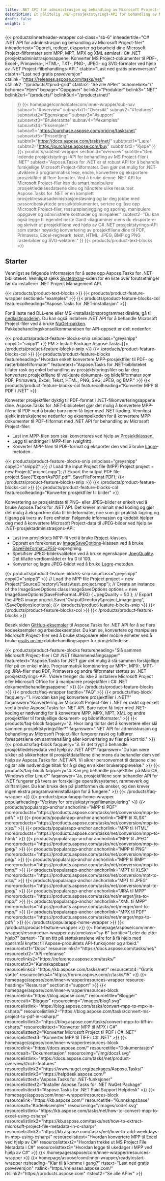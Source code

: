 ```yaml
---
title: .NET API for administrasjon og behandling av Microsoft Project-filer
description: Et pålitelig .NET-prosjektstyrings-API for behandling av Microsoft Project-filer. Generer, konverter og manipuler MPP-, MPT- og MPX-prosjektfiler i .NET-apper.
draft: false
weight: 1
---
```

{{< products/innerheader-wrapper col-class="sb-6"
  inheadertitle="C# .NET API for administrasjon og behandling av Microsoft Project-filer"
  inheadertext="Opprett, rediger, eksporter og bearbeid dine Microsoft Project-filformater som MPP, MPT, MPX og XML sømløst i C# .NET prosjektadministrasjonsappene. Konverter MS Project-dokumenter til PDF-, Excel-, Primavera-, HTML-, TXT-, PNG-, JPEG- og SVG-formater ved hjelp av .NET Project-filbehandlings-API."
  ctabtn="Last ned gratis prøveversjon"
  ctabtn="Last ned gratis prøveversjon"
  ctalink="https://releases.aspose.com/tasks/net/"
  ctalink2="/products/#prod-grid"
  ctabtn2="Se alle APIer"
  bchomelink="/"
  bchome="Hjem"
  bcpage="Oppgaver"
  bclink2="Produkter"
  bclink3=".NET"
  bclink2url="/products/"
  bclink3url="/products/net/"
  >}}
{{< homepage/conholdate/com/inner-wrapper/sub-nav 
subnav1="#overview"
subnavtxt1="Oversikt" 
subnav2="#features"
subnavtxt2="Egenskaper" 
subnav3="#support"
subnavtxt3="Brukerstøtte" 
subnav4="#examples"
subnavtxt4="Eksempler" 
subnav5="https://purchase.aspose.com/pricing/tasks/net"
subnavtxt5="Prissetting" 
subbtn1="https://docs.aspose.com/tasks/net/"
subbtntxt1="Lære"
subbtn2="https://purchase.aspose.com/buy"
subbtntxt2="Kjøpe"
>}}
   {{< products/subtext-wrapper
   sectionid="overview"
   subtitle="Den ledende prosjektstyrings-API for behandling av MS Project-filer i .NET"
   subtext="Aspose.Tasks for .NET er et robust API for å behandle forskjellige Microsoft Project-filformater. Den gjør det mulig for .NET-utviklere å programmatisk lese, endre, konvertere og eksportere prosjektfiler til flere formater. Ved å bruke denne .NET API for Microsoft Project-filer kan du smart manipulere prosjektledelsesdataene dine og håndtere ulike ressurser. Aspose.Tasks for .NET er en komplett prosjektressursadministrasjonsløsning og lar deg jobbe med passordbeskyttede prosjektdokumenter, sortere og låse opp Microsoft Project-filer, ressursplanlegging og sporing, manipulere oppgaver og administrere kostnader og milepæler."
   subtext2="Du kan også legge til egendefinerte Gantt-diagrammer mens du eksporterer og skriver ut prosjektfilene ved hjelp av C# .NET prosjektstyrings-API som støtter nøyaktig konvertering av prosjektfilene dine til PDF, Primavera, Excel-regneark, tekst, HTML, JPEG, BMP og PNG rasterbilder og SVG-vektorer."
   >}} 
   {{< products/product-text-blocks >}}
   <h2>Starter</h2>
   <p>Vennligst se følgende informasjon for å sette opp Aspose.Tasks for .NET-biblioteket. Vennligst sjekk <a href="https://docs.aspose.com/tasks/net/system-requirements/">Systemkrav</a>-siden for en liste over forutsetninger før du installerer .NET Project Management API.</p>
   {{< /products/product-text-blocks >}}
{{< products/product-feature-wrapper
sectionid="examples"
>}}
{{< products/product-feature-blocks-col
featurecolheading="Aspose.Tasks for .NET-installasjon"
>}}
<p>For å laste ned DLL-ene eller MSI-installasjonsprogrammet direkte, gå til <a href="https://releases.aspose.com/tasks/net/">nedlastingsdelen</a>. Du kan også installere .NET API for å behandle Microsoft Project-filer ved å bruke <a href="https://www.nuget.org/packages/Aspose.Tasks/">NuGet-pakken</a>. Pakkebehandlingskonsollkommandoen for API-oppsett er delt nedenfor:</p>
{{< products/product-feature-blocks-snip
 snipclass="greysnipp"
 copyID="snipp1"
>}}
PM > Install-Package Aspose.Tasks
{{< /products/product-feature-blocks-snip >}}
{{< /products/product-feature-blocks-col >}}
{{< products/product-feature-blocks
 featureheading="Hvordan enkelt konvertere MPP-prosjektfiler til PDF- og rasterbildefilformater"
 featuretext="Aspose.Tasks for .NET-biblioteket tillater rask og enkel behandling av prosjektstyringsfiler og lar deg konvertere prosjektfilene til velkjente dokument- og bildefilformater som PDF, Primavera, Excel, Tekst, HTML, PNG, SVG, JPEG, og BMP."
>}}
{{< products/product-feature-blocks-col
featurecolheading="Konverter MPP til PDF i .NET"
>}}
<p>Konverter prosjektfiler dyktig til PDF-format i .NET-filkonverteringsappene dine. Aspose.Tasks for .NET-biblioteket gjør det mulig å konvertere MPP-filene til PDF ved å bruke bare noen få linjer med .NET-koding. Vennligst sjekk instruksjonene nedenfor og eksempelkoden for å konvertere MPP-dokumenter til PDF-filformat med .NET API for behandling av Microsoft Project-filer:</p>
<ul>
   <li>Last inn MPP-filen som skal konverteres ved hjelp av <a href="https://reference.aspose.com/tasks/net/aspose.tasks/project">Prosjektklassen.</a></li>
   <li>Legg til endringer i MPP-filen (valgfritt).</li>
   <li>Konverter MPP-filen til PDF-format og eksporter den ved å bruke <a href="https://reference.aspose.com/tasks/net/aspose.tasks/project/methods/save/index">Lagre</a>-metoden .</li>
</ul>
{{< products/product-feature-blocks-snip
 snipclass="greysnipp"
 copyID="snipp2"
>}}
// Load the input Project file (MPP)
Project project = new Project("project.mpp");
// Export the output PDF file
project.Save("ExportAsPDF.pdf", SaveFileFormat.PDF);
{{< /products/product-feature-blocks-snip >}}
{{< /products/product-feature-blocks-col >}}
{{< products/product-feature-blocks-col
featurecolheading="Konverter prosjektfiler til bilder"
>}}
<p>Konvertering av prosjektdata til PNG- eller JPEG-bilder er enkelt ved å bruke Aspose.Tasks for .NET API. Det krever minimalt med koding og gjør det mulig å eksportere data til bildeformater, noe som gir praktisk lagring og tilgang på tvers av flere enheter. Følgende informasjon og kodebit hjelper deg med å konvertere Microsoft Project-data til JPEG-bilder ved hjelp av .NET-prosjektadministrasjons-API:</p>
<ul>
   <li>Last inn prosjektets MPP-fil ved å bruke <a href="https://reference.aspose.com/tasks/net/aspose.tasks/project">Project</a>-klassen.</li>
   <li>Opprett en forekomst av <a href="https://reference.aspose.com/tasks/net/aspose.tasks.saving/imagesaveoptions">ImageSaveOptions</a>-klassen ved å bruke <a href="https://reference.aspose.com/tasks/net/aspose.tasks.saving/savefileformat">SaveFileFormat.JPEG</a>-oppregning.</li>
   <li>Spesifiser JPEG-bildekvaliteten ved å bruke egenskapen <a href="https://reference.aspose.com/tasks/net/aspose.tasks.saving/imagesaveoptions/properties/jpegquality">JpegQuality</a>. Det tillatte verdiområdet er fra 0 til 100.</li>
   <li>Konverter og lagre JPEG-bildet ved å bruke <a href="https://reference.aspose.com/tasks/net/aspose.tasks.project/save/methods/6">Lagre</a>-metoden.</li>
</ul>
{{< products/product-feature-blocks-snip
 snipclass="greysnipp"
 copyID="snipp3"
>}}
// Load the MPP file
Project project = new Project("SourceDirectory\\Tests\\test_project.mpp");
// Create an instance of the ImageSaveOptions class
ImageSaveOptions options = new ImageSaveOptions(SaveFileFormat.JPEG) { JpegQuality = 50 };
// Export the JPEG image
project.Save("OutputDirectory\\project_image.jpeg", (SaveOptions)options);
{{< /products/product-feature-blocks-snip >}}
{{< /products/product-feature-blocks-col >}}
{{< /products/product-feature-blocks >}}
   <p class="col-lg-12">Besøk siden <a href="https://github.com/aspose-tasks/Aspose.Tasks-for-.NET/tree/master/Examples">GitHub-eksempler</a> til Aspose.Tasks for .NET API for å se flere kodeeksempler og arbeidseksempler. Du kan se, konvertere og manipulere Microsoft Project-filer ved å bruke stasjonære eller mobile enheter ved å bruke <a href="https://products.aspose.app/tasks/family">gratis online</a> databehandlingsapper for prosjektledelse .</p>
{{< products/product-feature-blocks
 featureheading="Slå sammen Microsoft Project-filer i C# .NET filsammenslåingsapper"
 featuretext="Aspose.Tasks for .NET gjør det mulig å slå sammen forskjellige filer på en enkel måte. Programmatisk kombinering av MPP-, MPX-, MPT- og JIRA-filer med PDF, Primavera og andre filformater støttes av .NET prosjektstyrings-API. Videre trenger du ikke å installere Microsoft Project eller Microsoft Office for å manipulere prosjektfiler i C# .NET dokumentbehandlingsappene."
>}}
   {{< /products/product-feature-blocks >}}
   {{< products/faq-wrapper
   faqtitle="FAQ"
>}}
   {{< products/faq-block
 faqquery="1. Hvordan kan jeg konvertere prosjektfiler i .NET?"
 faqanswer="Konvertering av Microsoft Project-filer i .NET er raskt og enkelt ved å bruke Aspose.Tasks for .NET API. Bare noen få linjer med .NET-koding er nødvendig for å konvertere MPP, MPX, MPT, XML og andre prosjektfiler til forskjellige dokument- og bildefilformater."
>}}
   {{< products/faq-block 
 faqquery="2. Hvor lang tid tar det å konvertere eller slå sammen prosjektstyringsfiler?"
 faqanswer=".NET API for administrasjon og behandling av Microsoft Project-filer fungerer raskt og fullfører forespørslene om sammenslåing eller konvertering av filer på kort tid."
>}}
   {{< products/faq-block
 faqquery="3. Er det trygt å behandle prosjektledelsesdata ved hjelp av .NET API?"
 faqanswer="Du kan være sikker på sikkerheten til prosjektdatafilene dine mens du behandler dem ved hjelp av Aspose.Tasks for .NET API. Vi sikrer personvernet til dataene dine og tar alle nødvendige tiltak for å gi deg en sikker brukeropplevelse."
>}}
   {{< products/faq-block
 faqquery="4. Kan jeg behandle prosjektfiler på Mac OS, Windows eller Linux?"
 faqanswer="Ja, prosjektfilene som behandler API for .NET fungerer på tvers av forskjellige operativsystemer, rammeverk og driftsmiljøer. Du kan bruke den på plattformen du ønsker, og den krever ingen ekstra programvareinstallasjon for å fungere."
>}}
   {{< /products/faq-wrapper >}}
   {{< products/popularapp-home-wrapper
   popularheading="Verktøy for prosjektstyringsfilmanipulering"
>}}
   {{< products/popularapp-anchor
 anchorlink="MPP til PDF"
 moreproducts="https://products.aspose.com/tasks/net/conversion/mpp-to-pdf/"
>}} 
   {{< products/popularapp-anchor
 anchorlink="MPP til XLSX"
 moreproducts="https://products.aspose.com/tasks/net/conversion/mpp-to-xlsx/"
>}} 
   {{< products/popularapp-anchor
 anchorlink="MPP til HTML"
 moreproducts="https://products.aspose.com/tasks/net/conversion/mpp-to-html/"
>}} 
   {{< products/popularapp-anchor
 anchorlink="MPP til JPEG"
 moreproducts="https://products.aspose.com/tasks/net/conversion/mpp-to-jpeg/"
>}} 
   {{< products/popularapp-anchor
 anchorlink="MPP til PNG"
 moreproducts="https://products.aspose.com/tasks/net/conversion/mpp-to-png/"
>}} 
   {{< products/popularapp-anchor
 anchorlink="MPP til BMP"
 moreproducts="https://products.aspose.com/tasks/net/conversion/mpp-to-bmp/"
>}} 
   {{< products/popularapp-anchor
 anchorlink="MPT til XLSX"
 moreproducts="https://products.aspose.com/tasks/net/conversion/mpt-to-xlsx/"
>}} 
   {{< products/popularapp-anchor
 anchorlink="MPT til JPEG"
 moreproducts="https://products.aspose.com/tasks/net/conversion/mpt-to-jpeg/"
>}} 
   {{< products/popularapp-anchor
 anchorlink="JIRA til MPP"
 moreproducts="https://products.aspose.com/tasks/net/merger/jira-to-mpp/"
>}} 
   {{< products/popularapp-anchor
 anchorlink="XML til MPP"
 moreproducts="https://products.aspose.com/tasks/net/merger/xml-to-mpp/"
>}} 
   {{< products/popularapp-anchor
 anchorlink="MPX til PDF"
 moreproducts="https://products.aspose.com/tasks/net/merger/mpx-to-pdf/"
>}}  
   {{< /products/popularapp-home-wrapper >}}
   {{< /products/product-feature-wrapper >}}
{{< homepage/aspose/com/inner-wrapper/resourcebar-wrapper
customclass="sy-6"
bartitle="Leter du etter hjelp?"
bartext="Ta en titt på støttekanalene våre for å få hjelp med spørsmål knyttet til Aspose-produktets API-funksjoner og arbeid."
resourcetxt1="Docs"
resourcelinks1="https://docs.aspose.com/tasks/net/"
resourcetxt2="API-referanse"
resourcelinks2="https://reference.aspose.com/tasks/"
resourcetxt3="Kunnskapsbase"
resourcelinks3="https://kb.aspose.com/tasks/net/"
resourcetxt4="Gratis støtte"
resourcelinks4="https://forum.aspose.com/c/tasks/15"
>}}
{{< homepage/aspose/com/inner-wrapper/resources-wrapper
resource-heading="Ressurser"
sectionid="support"
>}}
{{< homepage/aspose/com/inner-wrapper/resources-block
resourcelink="https://blog.aspose.com/"
resourcetitle="Blogger"
resourcealt="Blogger"
resourceimg="/images/blog1.svg"
resourcelistlink="https://blog.aspose.com/tasks/convert-mpp-to-mpx-in-csharp/"
resourcelistlink2="https://blog.aspose.com/tasks/convert-ms-project-to-pdf-in-csharp/"
resourcelistlink3="https://blog.aspose.com/tasks/convert-mpp-to-tiff-in-csharp/"
resourcelisttext="Konverter MPP til MPX i C#"
resourcelisttext2="Konverter Microsoft Project til PDF i C# .NET"
resourcelisttext3="Konverter MPP til TIFF i C# .NET"
>}}
{{< homepage/aspose/com/inner-wrapper/resources-block
resourcelink="https://docs.aspose.com/"
resourcetitle="Dokumentasjon"
resourcealt="Dokumentasjon"
resourceimg="/img/docs1.svg"
resourcelistlink="https://docs.aspose.com/tasks/net/product-overview/#rich-features"
resourcelistlink2="https://www.nuget.org/packages/Aspose.Tasks/"
resourcelistlink3="https://helpdesk.aspose.com/"
resourcelisttext="Aspose.Tasks for .NET-funksjoner"
resourcelisttext2="Installer Aspose.Tasks for .NET NuGet Package"
resourcelisttext3="Aspose.Tasks for .NET Paid Support Helpdesk"
>}}
{{< homepage/aspose/com/inner-wrapper/resources-block
resourcelink="https://kb.aspose.com/"
resourcetitle="Kunnskapsbase"
resourcealt="Kodeeksempler"
resourceimg="/images/code1.svg"
resourcelistlink="https://kb.aspose.com/tasks/net/how-to-convert-mpp-to-excel-using-csharp/"
resourcelistlink2="https://kb.aspose.com/tasks/net/how-to-extract-microsoft-project-file-metadata-in-c-sharp/"
resourcelistlink3="https://kb.aspose.com/tasks/net/how-to-add-weekdays-in-mpp-using-csharp/"
resourcelisttext="Hvordan konvertere MPP til Excel ved hjelp av C#"
resourcelisttext2="Hvordan trekke ut MS Project File Metadata i C#"
resourcelisttext3="Hvordan legge til ukedager i MPP ved hjelp av C#"
>}}
{{< /homepage/aspose/com/inner-wrapper/resources-wrapper >}}
{{< homepage/aspose/com/inner-wrapper/readytostart-wrapper
rtsheading="Klar til å komme i gang?"
rtstext="Last ned gratis prøveversjon"
rtslink="https://releases.aspose.com/"
rtslink2="https://products.aspose.com"
rtstext2="Se alle APIer"
>}}
